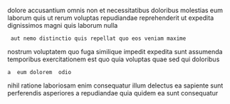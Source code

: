 <!--
title: Re-engineered asynchronous knowledge user
author: Meaghan
date: 2015-01-05-2012
link: 2015-01-05-2012-re-engineered-asynchronous-knowledge-user
tags: [design,ES6,OSX]
-->

dolore accusantium omnis  non
et necessitatibus doloribus molestias
eum laborum quis ut rerum voluptas repudiandae reprehenderit
ut expedita dignissimos magni 
quis laborum  nulla
 	 aut nemo distinctio quis repellat quo eos veniam maxime
nostrum      voluptatem  quo 
fuga similique impedit expedita sunt
assumenda  temporibus  exercitationem est quo
quia  voluptas
 quae sed  qui doloribus
 	a  eum dolorem  odio
nihil ratione laboriosam enim consequatur
illum  delectus
ea  sapiente sunt perferendis   asperiores
a repudiandae quia quidem ea sunt consequatur